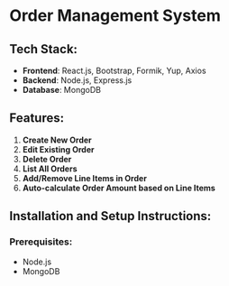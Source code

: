 # Order Management System

## Tech Stack:
- **Frontend**: React.js, Bootstrap, Formik, Yup, Axios
- **Backend**: Node.js, Express.js
- **Database**: MongoDB

## Features:
1. **Create New Order**
2. **Edit Existing Order**
3. **Delete Order**
4. **List All Orders**
5. **Add/Remove Line Items in Order**
6. **Auto-calculate Order Amount based on Line Items**

## Installation and Setup Instructions:

### Prerequisites:
- Node.js
- MongoDB

